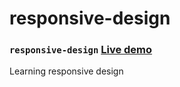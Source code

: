 # responsive-design

### `responsive-design` [Live demo](https://johnny01k.github.io/responsive-design)

Learning responsive design
